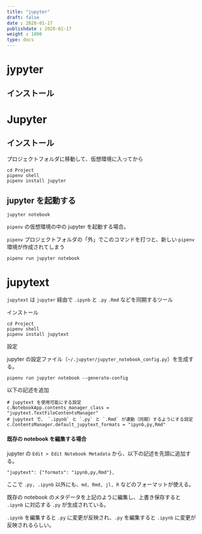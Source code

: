 ```yaml
---
title: "jupyter"
draft: false
date : 2020-01-17
publishdate : 2020-01-17
weight : 1000
type: docs
---
```


# jypyter

## インストール



# Jupyter


## インストール

プロジェクトフォルダに移動して、仮想環境に入ってから

```
cd Project
pipenv shell
pipenv install jupyter
```


## jupyter を起動する


```
jupyter notebook
```


`pipenv` の仮想環境の中の jupyter を起動する場合。 

`pipenv` プロジェクトフォルダの「外」でこのコマンドを打つと、新しい `pipenv` 環境が作成されてしまう

```
pipenv run jupyter notebook
```




#  jupytext 

`jupytext` は `jupyter` 経由で `.ipynb` と `.py` `.Rmd` などを同期するツール

インストール

```
cd Project
pipenv shell
pipenv install jupytext
```

設定

jupyter の設定ファイル（`~/.jupyter/jupyter_notebook_config.py`）を生成する。

```
pipenv run jupyter notebook --generate-config
```

以下の記述を追加

```
# jupytext を使用可能にする設定
c.NotebookApp.contents_manager_class = "jupytext.TextFileContentsManager"
# jupytext で、 `.ipynb` と `.py` と `.Rmd` が連動（同期）するようにする設定
c.ContentsManager.default_jupytext_formats = "ipynb,py,Rmd"
```

#### 既存の notebook を編集する場合

jupyter の `Edit > Edit Notebook Metadata` から、以下の記述を先頭に追加する。

```
"jupytext": {"formats": "ipynb,py,Rmd"},
```

ここで `.py, .ipynb` 以外にも、`md, Rmd, jl, R` などのフォーマットが使える。

既存の notebook のメタデータを上記のように編集し、上書き保存すると `.ipynb` に対応する `.py` が生成されている。

`.ipynb` を編集すると `.py` に変更が反映され、`.py` を編集すると `.ipynb` に変更が反映されるらしい。

